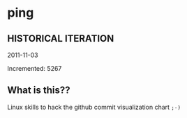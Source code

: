 # ping

## HISTORICAL ITERATION
2011-11-03

Incremented: 5267

## What is this?? 
Linux skills to hack the github commit visualization chart `;-)`
